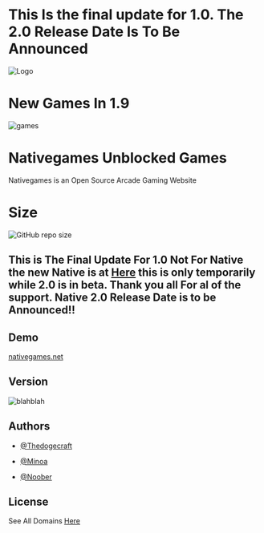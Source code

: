 # This Is the final update for 1.0. **The 2.0 Release Date Is To Be Announced**


![Logo](https://i.imgur.com/5usXJsj.png)

# New Games  In 1.9 
![games](https://i.imgur.com/1eqfFx6.png)
 	


# Nativegames Unblocked Games 




Nativegames is an Open Source Arcade Gaming Website

# Size 
![GitHub repo size](https://img.shields.io/github/repo-size/parcoil/nativegames.net?color=33B3DB&label=Totall%20Size)

## This is The **Final Update For 1.0** Not For Native the new Native is at [Here](https://beta.nativegames.net) this is only temporarily while 2.0 is in beta. Thank you all For al of the support. **Native 2.0 Release Date is to be Announced!!**

## Demo



[nativegames.net](nativegames.net)

## Version 
![blahblah](https://img.shields.io/github/v/release/parcoil/nativegames.net?include_prereleases)

## Authors



- [@Thedogecraft](https://github.com/Thedogecraft)

- [@Minoa](https://github.com/MinoaBaccus)

- [@Noober](https://github.com/Hackerman2763)





## License


See All Domains [Here](https://github.com/Parcoil/nativegames.net/wiki/Domains)

